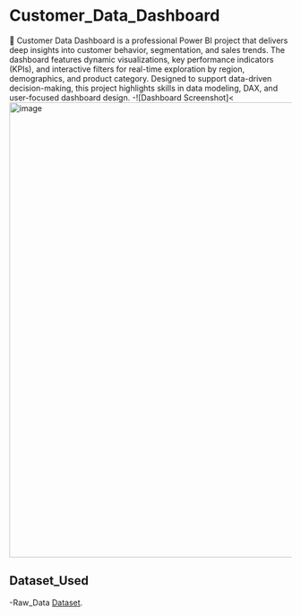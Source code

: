 # Customer_Data_Dashboard
🚀 Customer Data Dashboard is a professional Power BI project that delivers deep insights into customer behavior, segmentation, and sales trends. The dashboard features dynamic visualizations, key performance indicators (KPIs), and interactive filters for real-time exploration by region, demographics, and product category. Designed to support data-driven decision-making, this project highlights skills in data modeling, DAX, and user-focused dashboard design.
-![Dashboard Screenshot]<<img width="1437" height="812" alt="image" src="https://github.com/user-attachments/assets/1d504208-a5ae-4d0a-a9e7-1b135a7691c3" />

## Dataset_Used
-Raw_Data <a href = https://github.com/SatyamChauhan2005/My_Dashboard/blob/main/Customer.xlsx > Dataset</a>.
